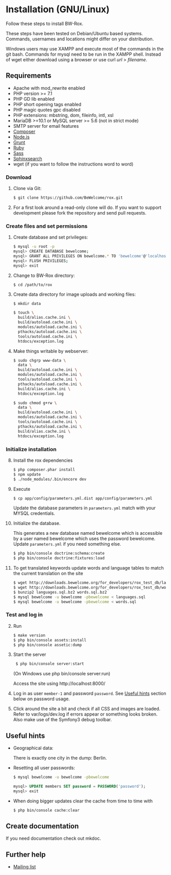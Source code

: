 # Installation (GNU/Linux)

Follow these steps to install BW-Rox.

These steps have been tested on Debian/Ubuntu based systems. Commands,
usernames and locations might differ on your distribution.

Windows users may use XAMPP and execute most of the commands in the git bash.
Commands for mysql need to be run in the XAMPP shell. Instead of wget either download
using a browser or use curl _url_ > _filename_.

## Requirements

* Apache with mod_rewrite enabled
* PHP version >= 7.1
* PHP GD lib enabled
* PHP short opening tags enabled
* PHP magic quotes gpc disabled
* PHP extensions: mbstring, dom, fileinfo, intl, xsl
* MariaDB >=10.1 or MySQL server >= 5.6 (not in strict mode) 
* SMTP server for email features
* [Composer](https://www.getcomposer.org)
* [Node.js](https://nodejs.org/)
* [Grunt](http://gruntjs.com/)
* [Ruby](http://www.ruby-lang.org/en/downloads/)
* [Sass](http://www.ruby-lang.org/en/downloads/)
* [Sphinxsearch](http://sphinxsearch.com/)
* wget (if you want to follow the instructions word to word)

### Download

1. Clone via Git:

    ```bash
    $ git clone https://github.com/BeWelcome/rox.git
    ```

2. For a first look around a read-only clone will do. If you want to support development please fork the repository and send pull requests.

### Create files and set permissions

1.  Create database and set privileges:

    ```bash
    $ mysql -u root -p
    mysql> CREATE DATABASE bewelcome;
    mysql> GRANT ALL PRIVILEGES ON bewelcome.* TO 'bewelcome'@'localhost' IDENTIFIED BY 'bewelcome';
    mysql> FLUSH PRIVILEGES;
    mysql> exit
    ```

1.  Change to BW-Rox directory:

    ```
    $ cd /path/to/rox
    ```

2. Create data directory for image uploads and working files:

    ```bash
    $ mkdir data
    ```
    ```bash
    $ touch \
      build/alias.cache.ini \
      build/autoload.cache.ini \
      modules/autoload.cache.ini \
      pthacks/autoload.cache.ini \
      tools/autoload.cache.ini \
      htdocs/exception.log
    ```

4. Make things writable by webserver:

    ```bash
    $ sudo chgrp www-data \
      data \
      build/autoload.cache.ini \
      modules/autoload.cache.ini \
      tools/autoload.cache.ini \
      pthacks/autoload.cache.ini \
      build/alias.cache.ini \
      htdocs/exception.log
    ```

    ```bash
    $ sudo chmod g+rw \
      data \
      build/autoload.cache.ini \
      modules/autoload.cache.ini \
      tools/autoload.cache.ini \
      pthacks/autoload.cache.ini \
      build/alias.cache.ini \
      htdocs/exception.log
    ```

### Initialize installation

8. Install the rox dependencies

    ```bash
    $ php composer.phar install
    $ npm update
    $ ./node_modules/.bin/encore dev
    ```

1. Execute
 
    ```bash
    $ cp app/config/parameters.yml.dist app/config/parameters.yml
    ```
    
    Update the database parameters in ```parameters.yml``` match with your MYSQL credentials.       

2.  Initialize the database.

    This generates a new database named bewelcome which is accessible by a user named bewelcome which uses the password 
    bewelcome. Update ```parameters.yml``` if you need something else.
        
    ```bash
    $ php bin/console doctrine:schema:create
    $ php bin/console doctrine:fixtures:load
    ``` 
   
10. To get translated keywords update words and language tables to match the current translation on the site

    ```bash
    $ wget http://downloads.bewelcome.org/for_developers/rox_test_db/languages.sql.bz2
    $ wget http://downloads.bewelcome.org/for_developers/rox_test_db/words.sql.bz2
    $ bunzip2 languages.sql.bz2 words.sql.bz2
    $ mysql bewelcome -u bewelcome -pbewelcome < languages.sql
    $ mysql bewelcome -u bewelcome -pbewelcome < words.sql
    ```

### Test and log in

2. Run 

    ```bash
    $ make version
    $ php bin/console assets:install
    $ php bin/console assetic:dump
   ```

3. Start the server 

   ```bash
    $ php bin/console server:start
   ```

   (On Windows use php bin/console server:run)

   Access the site using http://localhost:8000/


4. Log in as user `member-1` and password `password`. See [Useful hints](#useful-hints) section below
   on password usage.

5. Click around the site a bit and check if all CSS and images are loaded.
   Refer to var/logs/dev.log if errors appear or something looks broken. Also make use of the Symfony3 debug toolbar.

## Useful hints

* Geographical data:

    There is exactly one city in the dump: Berlin.

* Resetting all user passwords:

    ```bash
    $ mysql bewelcome -u bewelcome -pbewelcome
    ```

    ```sql
    mysql> UPDATE members SET password = PASSWORD('password');
    mysql> exit
    ```

* When doing bigger updates clear the cache from time to time with

    ```bash
    $ php bin/console cache:clear
    ```
    
## Create documentation

If you need documentation check out mkdoc.

## Further help

* [Mailing list](http://lists.bewelcome.org/mailman/listinfo/bw-dev-discussion)
